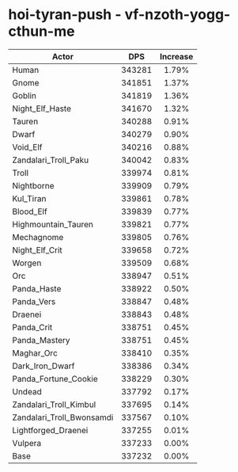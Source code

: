 # hoi-tyran-push - vf-nzoth-yogg-cthun-me
| Actor | DPS | Increase |
|---|:---:|:---:|
|Human|343281|1.79%|
|Gnome|341851|1.37%|
|Goblin|341819|1.36%|
|Night_Elf_Haste|341670|1.32%|
|Tauren|340288|0.91%|
|Dwarf|340279|0.90%|
|Void_Elf|340216|0.88%|
|Zandalari_Troll_Paku|340042|0.83%|
|Troll|339974|0.81%|
|Nightborne|339909|0.79%|
|Kul_Tiran|339861|0.78%|
|Blood_Elf|339839|0.77%|
|Highmountain_Tauren|339821|0.77%|
|Mechagnome|339805|0.76%|
|Night_Elf_Crit|339658|0.72%|
|Worgen|339509|0.68%|
|Orc|338947|0.51%|
|Panda_Haste|338922|0.50%|
|Panda_Vers|338847|0.48%|
|Draenei|338843|0.48%|
|Panda_Crit|338751|0.45%|
|Panda_Mastery|338751|0.45%|
|Maghar_Orc|338410|0.35%|
|Dark_Iron_Dwarf|338386|0.34%|
|Panda_Fortune_Cookie|338229|0.30%|
|Undead|337792|0.17%|
|Zandalari_Troll_Kimbul|337695|0.14%|
|Zandalari_Troll_Bwonsamdi|337567|0.10%|
|Lightforged_Draenei|337255|0.01%|
|Vulpera|337233|0.00%|
|Base|337232|0.00%|
